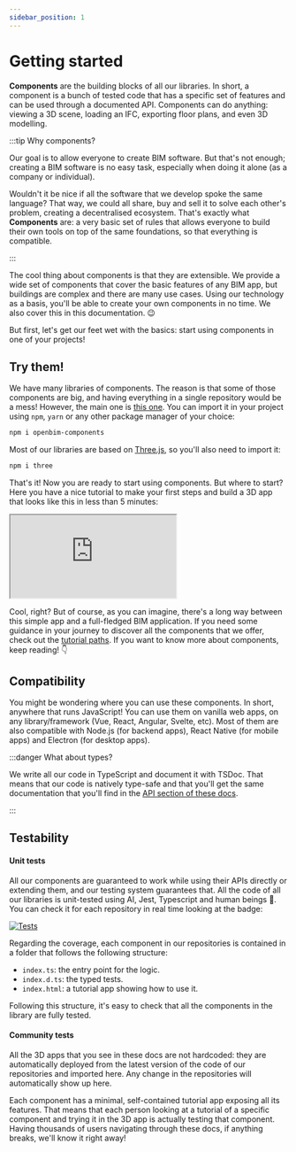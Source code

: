 ```yaml
---
sidebar_position: 1
---
```


# Getting started

**Components** are the building blocks of all our libraries. In short, a component is a bunch of tested code that has a 
specific set of features and can be used through a documented API. Components can do anything: viewing a 3D scene,
loading an IFC, exporting floor plans, and even 3D modelling.

:::tip Why components?

Our goal is to allow everyone to create BIM software. But that's not enough; creating a BIM software is no easy task, especially when doing it alone (as a company or individual). 

Wouldn't it be nice if all the software that we develop spoke the same language? That way, we could all share, buy and sell it to solve each other's problem, creating a decentralised ecosystem. That's exactly what **Components** are: a very basic set of rules that allows everyone to build their own tools on top of the same foundations, so that everything is compatible.

:::

The cool thing about components is that they are extensible. We provide a wide set of components that cover the basic features of any BIM app, but buildings are complex and there are many use cases. Using our technology as a basis, you'll be able to create your own components in no time. We also cover this in this documentation. 😉

But first, let's get our feet wet with the basics: start using components in one of your projects!

## Try them!

We have many libraries of components. The reason is that some of those components are big, and having everything in a single repository would be a mess! However, the main one is [this one](https://github.com/IFCjs/components). You can import it in your project using `npm`, `yarn` or any other package manager of your choice:

```bash
npm i openbim-components
```

Most of our libraries are based on [Three.js](https://threejs.org/), so you'll also need to import it:

```bash
npm i three
```

That's it! Now you are ready to start using components. But where to start? Here you have a nice tutorial to make your first steps and build a 3D app that looks like this in less than 5 minutes:

<iframe src="https://ifcjs.github.io/components/src/core/SimpleScene/index.html"></iframe>

Cool, right? But of course, as you can imagine, there's a long way between this simple app and a full-fledged BIM application. If you need some guidance in your journey to discover all the components that we offer, check out the [tutorial paths](tutorial-paths.md). If you want to know more about components, keep reading! 👇

## Compatibility

You might be wondering where you can use these components. In short, anywhere that runs JavaScript! You can use them on vanilla web apps, on any library/framework (Vue, React, Angular, Svelte, etc). Most of them are also compatible with Node.js (for backend apps), React Native (for mobile apps) and Electron (for desktop apps).

:::danger What about types?

We write all our code in TypeScript and document it with TSDoc. That means that our code is natively type-safe and that you'll get the same documentation that you'll find in the [API section of these docs](../api/index.md).

:::

## Testability

#### Unit tests

All our components are guaranteed to work while using their APIs directly or extending them, and our testing system guarantees that. All the code of all our libraries is unit-tested using AI, Jest, Typescript and human beings 🙂. You can check it for each repository in real time looking at the badge:

[![Tests](https://github.com/IFCjs/components/actions/workflows/tests.yaml/badge.svg)](https://github.com/IFCjs/components/actions/workflows/tests)

Regarding the coverage, each component in our repositories is contained in a folder that follows the following structure:

- `index.ts`: the entry point for the logic.
- `index.d.ts`: the typed tests.
- `index.html`: a tutorial app showing how to use it.

Following this structure, it's easy to check that all the components in the library are fully tested.

#### Community tests

All the 3D apps that you see in these docs are not hardcoded: they are automatically deployed from the latest version of the code of our repositories and imported here. Any change in the repositories will automatically show up here.

Each component has a minimal, self-contained tutorial app exposing all its features. That means that each person looking at a tutorial of a specific component and trying it in the 3D app is actually testing that component. Having thousands of users navigating through these docs, if anything breaks, we'll know it right away!